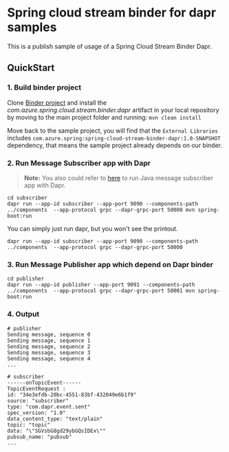 # Spring cloud stream binder for dapr samples

This is a publish sample of usage of a Spring Cloud Stream Binder Dapr.

## QuickStart

### 1. Build binder project
Clone [Binder project](https://github.com/MouMangTai/spring-cloud-stream-binder-dapr) and install the *com.azure.spring.cloud.stream.binder.dapr* artifact in your local repository by moving to the main project folder and running:
   `mvn clean install`

Move back to the sample project,
you will find that the `External Libraries`
includes `com.azure.spring:spring-cloud-stream-binder-dapr:1.0-SNAPSHOT` dependency,
that means the sample project already depends on our binder.
### 2. Run Message Subscriber app with Dapr
> **Note:**
> You also could refer to [here](https://github.com/dapr/quickstarts/tree/master/pub_sub/java/sdk#run-java-message-subscriber-app-with-dapr) to run Java message subscriber app with Dapr.
```
cd subscriber
dapr run --app-id subscriber --app-port 9090 --components-path ../components  --app-protocol grpc --dapr-grpc-port 50000 mvn spring-boot:run
```
You can simply just run dapr, but you won't see the printout.
```
dapr run --app-id subscriber --app-port 9090 --components-path ../components  --app-protocol grpc --dapr-grpc-port 50000
```
### 3. Run Message Publisher app which depend on Dapr binder
```
cd publisher
dapr run --app-id publisher --app-port 9091 --components-path ../components  --app-protocol grpc --dapr-grpc-port 50001 mvn spring-boot:run
```

### 4. Output

```
# publisher
Sending message, sequence 0
Sending message, sequence 1
Sending message, sequence 2
Sending message, sequence 3
Sending message, sequence 4
...

# subscriber
------onTopicEvent------
TopicEventRequest :
id: "34e3efdb-20bc-4551-83bf-432049e6b1f9"
source: "subscriber"
type: "com.dapr.event.sent"
spec_version: "1.0"
data_content_type: "text/plain"
topic: "topic"
data: "\"SGVsbG8gd29ybGQsIDEx\""
pubsub_name: "pubsub"
...
```
